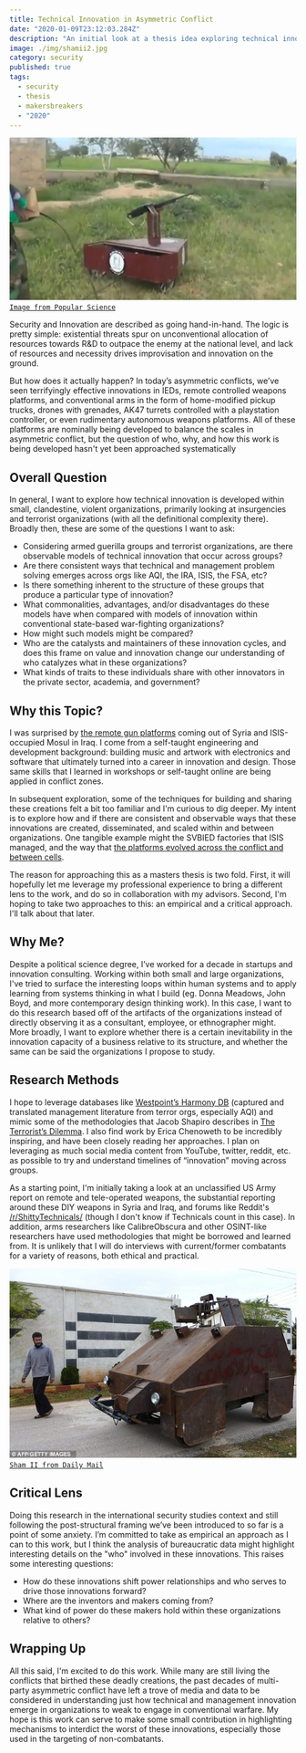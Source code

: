 ```yaml
---
title: Technical Innovation in Asymmetric Conflict
date: "2020-01-09T23:12:03.284Z"
description: "An initial look at a thesis idea exploring technical innovation and conflict. This will change a lot over time, but wanted to share the starting point."
image: ./img/shamii2.jpg
category: security
published: true
tags:
  - security
  - thesis
  - makersbreakers
  - "2020"
---
```


![](./img/robotgun.jpg)
[`Image from Popular Science`](https://www.popsci.com/technology/article/2013-05/ten-improvised-weapons-made-syrian-rebels/?image=8)

Security and Innovation are described as going hand-in-hand. The logic is pretty simple: existential threats spur on unconventional allocation of resources towards R&D to outpace the enemy at the national level, and lack of resources and necessity drives improvisation and innovation on the ground.

But how does it actually happen? In today’s asymmetric conflicts, we’ve seen terrifyingly effective innovations in IEDs, remote controlled weapons platforms, and conventional arms in the form of home-modified pickup trucks, drones with grenades, AK47 turrets controlled with a playstation controller, or even rudimentary autonomous weapons platforms. All of these platforms are nominally being developed to balance the scales in asymmetric conflict, but the question of who, why, and how this work is being developed hasn't yet been approached systematically

## Overall Question

In general, I want to explore how technical innovation is developed within small, clandestine, violent organizations, primarily looking at insurgencies and terrorist organizations (with all the definitional complexity there).
Broadly then, these are some of the questions I want to ask:

- Considering armed guerilla groups and terrorist organizations, are there observable models of technical innovation that occur across groups?
- Are there consistent ways that technical and management problem solving emerges across orgs like AQI, the IRA, ISIS, the FSA, etc?
- Is there something inherent to the structure of these groups that produce a particular type of innovation?
- What commonalities, advantages, and/or disadvantages do these models have when compared with models of innovation within conventional state-based war-fighting organizations?
- How might such models might be compared?
- Who are the catalysts and maintainers of these innovation cycles, and does this frame on value and innovation change our understanding of who catalyzes what in these organizations?
- What kinds of traits to these individuals share with other innovators in the private sector, academia, and government?

## Why this Topic?

I was surprised by [the remote gun platforms](https://www.vice.com/en_us/article/z4mmve/people-are-still-killing-each-other-with-diy-weapons-in-syria) coming out of Syria and ISIS-occupied Mosul in Iraq. I come from a self-taught engineering and development background: building music and artwork with electronics and software that ultimately turned into a career in innovation and design. Those same skills that I learned in workshops or self-taught online are being applied in conflict zones.

In subsequent exploration, some of the techniques for building and sharing these creations felt a bit too familiar and I'm curious to dig deeper. My intent is to explore how and if there are consistent and observable ways that these innovations are created, disseminated, and scaled within and between organizations. One tangible example might the SVBIED factories that ISIS managed, and the way that [the platforms evolved across the conflict and between cells](https://international-review.org/an-analysis-of-islamic-states-svbied-use-in-raqqa/).

The reason for approaching this as a masters thesis is two fold. First, it will hopefully let me leverage my professional experience to bring a different lens to the work, and do so in collaboration with my advisors. Second, I'm hoping to take two approaches to this: an empirical and a critical approach. I'll talk about that later.

## Why Me?

Despite a political science degree, I’ve worked for a decade in startups and innovation consulting. Working within both small and large organizations, I've tried to surface the interesting loops within human systems and to apply learning from systems thinking in what I build (eg. Donna Meadows, John Boyd, and more contemporary design thinking work). In this case, I want to do this research based off of the artifacts of the organizations instead of directly observing it as a consultant, employee, or ethnographer might. More broadly, I want to explore whether there is a certain inevitability in the innovation capacity of a business relative to its structure, and whether the same can be said the organizations I propose to study.

## Research Methods

I hope to leverage databases like [Westpoint’s Harmony DB](https://ctc.usma.edu/harmony-program/) (captured and translated management literature from terror orgs, especially AQI) and mimic some of the methodologies that Jacob Shapiro describes in [The Terrorist’s Dilemma](https://press.princeton.edu/books/hardcover/9780691157214/the-terrorists-dilemma). I also find work by Erica Chenoweth to be incredibly inspiring, and have been closely reading her approaches. I plan on leveraging as much social media content from YouTube, twitter, reddit, etc. as possible to try and understand timelines of “innovation” moving across groups.

As a starting point, I'm initially taking a look at an unclassified US Army report on remote and tele-operated weapons, the substantial reporting around these DIY weapons in Syria and Iraq, and forums like Reddit's [/r/ShittyTechnicals/](https://www.reddit.com/r/shittytechnicals) (though I don't know if Technicals count in this case). In addition, arms researchers like CalibreObscura and other OSINT-like researchers have used methodologies that might be borrowed and learned from. It is unlikely that I will do interviews with current/former combatants for a variety of reasons, both ethical and practical.

![](./img/shamii.jpg)
[`Sham II from Daily Mail`](https://www.dailymail.co.uk/news/article-2245815/Syrian-rebels-unveil-Mad-Max-style-home-tank-controlled-Playstation-gamepad.html)

## Critical Lens

Doing this research in the international security studies context and still following the post-structural framing we’ve been introduced to so far is a point of some anxiety. I’m committed to take as empirical an approach as I can to this work, but I think the analysis of bureaucratic data might highlight interesting details on the "who" involved in these innovations.
This raises some interesting questions:

- How do these innovations shift power relationships and who serves to drive those innovations forward?
- Where are the inventors and makers coming from?
- What kind of power do these makers hold within these organizations relative to others?

## Wrapping Up

All this said, I'm excited to do this work. While many are still living the conflicts that birthed these deadly creations, the past decades of multi-party asymmetric conflict have left a trove of media and data to be considered in understanding just how technical and management innovation emerge in organizations to weak to engage in conventional warfare. My hope is this work can serve to make some small contribution in highlighting mechanisms to interdict the worst of these innovations, especially those used in the targeting of non-combatants.
